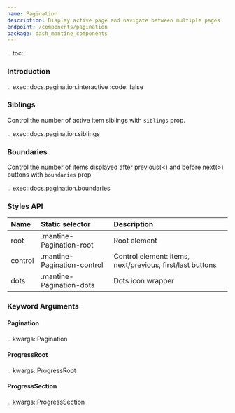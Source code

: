 ```yaml
---
name: Pagination
description: Display active page and navigate between multiple pages
endpoint: /components/pagination
package: dash_mantine_components
---
```


.. toc::

### Introduction

.. exec::docs.pagination.interactive
    :code: false

### Siblings

Control the number of active item siblings with `siblings` prop.

.. exec::docs.pagination.siblings

### Boundaries

Control the number of items displayed after previous(<) and before next(>) buttons with `boundaries` prop.

.. exec::docs.pagination.boundaries

### Styles API

| Name    | Static selector             | Description                                               |
|:--------|:----------------------------|:----------------------------------------------------------|
| root    | .mantine-Pagination-root    | Root element                                              |
| control | .mantine-Pagination-control | Control element: items, next/previous, first/last buttons |
| dots    | .mantine-Pagination-dots    | Dots icon wrapper                                         |

### Keyword Arguments

#### Pagination

.. kwargs::Pagination

#### ProgressRoot

.. kwargs::ProgressRoot

#### ProgressSection

.. kwargs::ProgressSection
